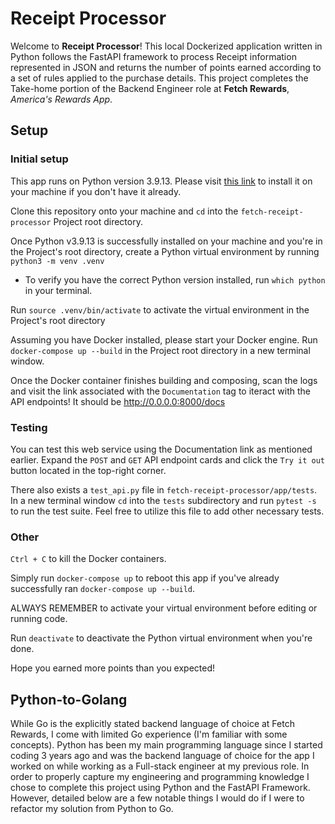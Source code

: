 # Receipt Processor

Welcome to **Receipt Processor**! This local Dockerized application written in Python follows the FastAPI framework to process Receipt information represented in JSON and returns the number of points earned according to a set of rules applied to the purchase details. This project completes the Take-home portion of the Backend Engineer role at **Fetch Rewards**, _America's Rewards App_.

## Setup

### Initial setup

This app runs on Python version 3.9.13. Please visit [this link](https://www.python.org/downloads/release/python-3913/) to install it on your machine if you don't have it already.

Clone this repository onto your machine and `cd` into the `fetch-receipt-processor` Project root directory.

Once Python v3.9.13 is successfully installed on your machine and you're in the Project's root directory, create a Python virtual environment by running `python3 -m venv .venv`

- To verify you have the correct Python version installed, run `which python` in your terminal.

Run `source .venv/bin/activate` to activate the virtual environment in the Project's root directory

Assuming you have Docker installed, please start your Docker engine.
Run `docker-compose up --build` in the Project root directory in a new terminal window.

Once the Docker container finishes building and composing, scan the logs and visit the link associated with the `Documentation` tag to iteract with the API endpoints! It should be http://0.0.0.0:8000/docs

### Testing

You can test this web service using the Documentation link as mentioned earlier. Expand the `POST` and `GET` API endpoint cards and click the `Try it out` button located in the top-right corner.

There also exists a `test_api.py` file in `fetch-receipt-processor/app/tests`.
In a new terminal window `cd` into the `tests` subdirectory and run `pytest -s` to run the test suite. Feel free to utilize this file to add other necessary tests.

### Other

`Ctrl + C` to kill the Docker containers.

Simply run `docker-compose up` to reboot this app if you've already successfully ran `docker-compose up --build`.

ALWAYS REMEMBER to activate your virtual environment before editing or running code.

Run `deactivate` to deactivate the Python virtual environment when you're done.

Hope you earned more points than you expected!

## Python-to-Golang

While Go is the explicitly stated backend language of choice at Fetch Rewards, I come with limited Go experience (I'm familiar with some concepts). Python has been my main programming language since I started coding 3 years ago and was the backend language of choice for the app I worked on while working as a Full-stack engineer at my previous role. In order to properly capture my engineering and programming knowledge I chose to complete this project using Python and the FastAPI Framework. However, detailed below are a few notable things I would do if I were to refactor my solution from Python to Go.
